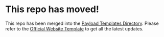 # This repo has moved!

This repo has been merged into the [Payload Templates Directory](https://github.com/payloadcms/payload/tree/master/templates). Please refer to the [Official Website Template](https://github.com/payloadcms/payload/tree/master/templates/website) to get all the latest updates.
